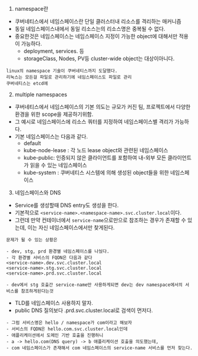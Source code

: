 1. namespace란
- 쿠버네티스에서 네임스페이스란 단일 클러스터내 리소스를 격리하는 매커니즘
- 동일 네임스페이스내에서 동일 리소스는의 리소스명은 중복될 수 없다.
- 중요한것은 네임스페이스는 네임스페이스 지정이 가능한 object에 대해서만 적용이 가능하다.
  - deployment, services. 등
  - storageClass, Nodes, PV등 cluster-wide object는 대상이아니다.
```
linux의 namespace 기술이 쿠버네티스까지 도달했다.
리눅스는 모든걸 파일로 관리하기에 네임스페이스도 파일로 관리
쿠버네티스는 etcd에 
```

2. multiple namespaces
- 쿠버네티스에서 네임스페이스의 기본 의도는 규모가 커진 팀, 프로젝트에서 다양한 환경을 위한 scope을 제공하기위함.
- 그 예시로 네임스페이스에 리소스 쿼터를 지정하여 네임스페이스별 격리가 가능하다.
- 기본 네임스페이스는 다음과 같다.
  - default
  - kube-node-lease : 각 노드 lease object와 관련된 네임스페이스
  - kube-public: 인증되지 않은 클라이언트를 포함하여 내-외부 모든 클라이언트가 읽을 수 있는 네임스페이스
  - kube-system : 쿠버네티스 시스템에 의해 생성된 object들을 위한 네임스페이스


3. 네임스페이스와 DNS
- Service를 생성할때 DNS entry도 생성을 한다.
- 기본적으로 `<service-name>.<namespace-name>.svc.cluster.local`이다.
- 그런데 만약 컨테이너에서 `service-name`으로만으로 참조하는 경우가 존재할 수 있는데, 이는 자신 네임스페이스에서만 찾게된다.
```
문제가 될 수 있는 상황은

- dev, stg, prd 환경별 네임스페이스를 나눴다.
- 각 환경별 서비스의 FQDN은 다음과 같다
<service-name>.dev.svc.cluster.local
<service-name>.stg.svc.cluster.local
<service-name>.prd.svc.cluster.local

- dev에서 stg 호출간 service-name만 사용하게되면 dev는 dev namespace에서의 서비스를 참조하게된다는것
```
- TLD를 네임스페이스 사용하지 말자.
- public DNS 질의보다 <service-name>.prd.svc.cluster.local로 검색이 먼저다.
```
- 그럼 서비스명은 hello / namespace가 com이라고 해보자
- 서비스의 FQDN은 hello.com.svc.cluster.local인데
- 애플리케이션에서 도메인 기반 호출을 진행하니 
- a -> hello.com(DNS query) -> b 애플리케이션 호출을 의도했는데, 
- com 네임스페이스가 존재해서 com 네임스페이스의 service-name 서비스를 먼저 찾는다.
```
